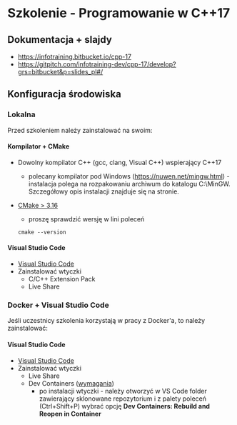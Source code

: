# Szkolenie - Programowanie w C++17 #

## Dokumentacja + slajdy

* https://infotraining.bitbucket.io/cpp-17
* https://gitpitch.com/infotraining-dev/cpp-17/develop?grs=bitbucket&p=slides_pl#/

## Konfiguracja środowiska

### Lokalna

Przed szkoleniem należy zainstalować na swoim:

#### Kompilator + CMake

* Dowolny kompilator C++ (gcc, clang, Visual C++) wspierający C++17
  * polecany kompilator pod Windows (https://nuwen.net/mingw.html) - instalacja polega na rozpakowaniu archiwum do katalogu C:\MinGW. Szczegółowy opis instalacji znajduje się na stronie.

* [CMake > 3.16](https://cmake.org/)
  * proszę sprawdzić wersję w lini poleceń

  ```
  cmake --version
  ```

#### Visual Studio Code

* [Visual Studio Code](https://code.visualstudio.com/)
* Zainstalować wtyczki
  * C/C++ Extension Pack
  * Live Share

### Docker + Visual Studio Code

Jeśli uczestnicy szkolenia korzystają w pracy z Docker'a, to należy zainstalować:

#### Visual Studio Code

* [Visual Studio Code](https://code.visualstudio.com/)
* Zainstalować wtyczki
  * Live Share
  * Dev Containers ([wymagania](https://code.visualstudio.com/docs/devcontainers/containers#_system-requirements))
    * po instalacji wtyczki - należy otworzyć w VS Code folder zawierający sklonowane repozytorium i
      z palety poleceń (Ctrl+Shift+P) wybrać opcję **Dev Containers: Rebuild and Reopen in Container**

